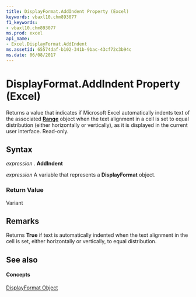```yaml
---
title: DisplayFormat.AddIndent Property (Excel)
keywords: vbaxl10.chm893077
f1_keywords:
- vbaxl10.chm893077
ms.prod: excel
api_name:
- Excel.DisplayFormat.AddIndent
ms.assetid: 65574daf-b102-341b-9bac-43cf72c3b94c
ms.date: 06/08/2017
---
```



# DisplayFormat.AddIndent Property (Excel)

Returns a value that indicates if Microsoft Excel automatically indents text of the associated **[Range](range-object-excel.md)** object when the text alignment in a cell is set to equal distribution (either horizontally or vertically), as it is displayed in the current user interface. Read-only.


## Syntax

 _expression_ . **AddIndent**

 _expression_ A variable that represents a **DisplayFormat** object.


### Return Value

Variant


## Remarks

Returns **True** if text is automatically indented when the text alignment in the cell is set, either horizontally or vertically, to equal distribution.


## See also


#### Concepts


[DisplayFormat Object](displayformat-object-excel.md)


